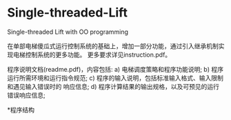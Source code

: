 # Single-threaded-Lift
Single-threaded Lift with OO programming

在单部电梯傻瓜式运行控制系统的基础上，增加一部分功能，通过引入继承机制实现电梯控制系统的更多功能。
更多要求详见instruction.pdf。

程序说明文档(readme.pdf)，内容包括:
a) 电梯调度策略和程序功能说明;
b) 程序运行所需环境和运行指令规范;
c) 程序的输入说明，包括标准输入格式、输入限制和遇见输入错误时的 响应信息;
d) 程序计算结果的输出规格，以及可预见的运行错误响应信息;

*程序结构


